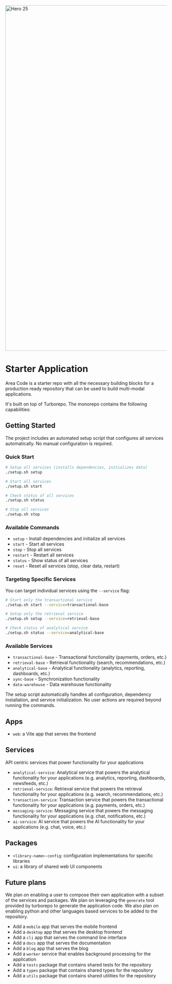 <img width="1076" alt="Hero 25" src="https://github.com/user-attachments/assets/98b7fe13-df60-4a56-bf01-f84d0f5beca2" />

# Starter Application

Area Code is a starter repo with all the necessary building blocks for a production ready repository that can be used to build multi-modal applications.

It's built on top of Turborepo. The monorepo contains the following capabilities:

## Getting Started

The project includes an automated setup script that configures all services automatically. No manual configuration is required.

### Quick Start

```bash
# Setup all services (installs dependencies, initializes data)
./setup.sh setup

# Start all services
./setup.sh start

# Check status of all services
./setup.sh status

# Stop all services
./setup.sh stop
```

### Available Commands

- `setup` - Install dependencies and initialize all services
- `start` - Start all services
- `stop` - Stop all services  
- `restart` - Restart all services
- `status` - Show status of all services
- `reset` - Reset all services (stop, clear data, restart)

### Targeting Specific Services

You can target individual services using the `--service` flag:

```bash
# Start only the transactional service
./setup.sh start --service=transactional-base

# Setup only the retrieval service
./setup.sh setup --service=retrieval-base

# Check status of analytical service
./setup.sh status --service=analytical-base
```

### Available Services

- `transactional-base` - Transactional functionality (payments, orders, etc.)
- `retrieval-base` - Retrieval functionality (search, recommendations, etc.)
- `analytical-base` - Analytical functionality (analytics, reporting, dashboards, etc.)
- `sync-base` - Synchronization functionality
- `data-warehouse` - Data warehouse functionality

The setup script automatically handles all configuration, dependency installation, and service initialization. No user actions are required beyond running the commands.

## Apps
- `web`: a Vite app that serves the frontend

## Services
API centric services that power functionality for your applications
- `analytical-service`: Analytical service that powers the analytical functionality for your applications (e.g. analytics, reporting, dashboards, newsfeeds, etc.)
- `retrieval-service`: Retrieval service that powers the retrieval functionality for your applications (e.g. search, recommendations, etc.)
- `transaction-service`: Transaction service that powers the transactional functionality for your applications (e.g. payments, orders, etc.)
- `messaging-service`: Messaging service that powers the messaging functionality for your applications (e.g. chat, notifications, etc.)
- `ai-service`: AI service that powers the AI functionality for your applications (e.g. chat, voice, etc.)

## Packages
- `<library-name>-config`: configuration implementations for specific libraries
- `ui`: a library of shared web UI components

## Future plans
We plan on enabling a user to compose their own application with a subset of the services and packages. We plan on leveraging the `generate` tool provided by turborepo to generate the application code. We also plan on enabling python and other languages based services to be added to the repository.

- Add a `mobile` app that serves the mobile frontend
- Add a `desktop` app that serves the desktop frontend
- Add a `cli` app that serves the command line interface
- Add a `docs` app that serves the documentation
- Add a `blog` app that serves the blog
- Add a `worker` service that enables background processing for the application
- Add a `tests` package that contains shared tests for the repository
- Add a `types` package that contains shared types for the repository
- Add a `utils` package that contains shared utilities for the repository
